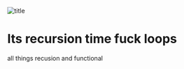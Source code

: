 ![title](https://github.com/cmdline-batcheloranator/recursion/blob/master/img/infinite.png)


# Its recursion time fuck loops

all things recusion  and functional


